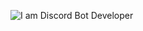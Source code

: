 ![I am Discord Bot Developer]([https://media0.giphy.com/headers/colorful-courier/ammr2uN8JUE3.gif](https://i.pinimg.com/originals/e9/57/c1/e957c15c5087a32d46c5bf2da5faef10.gif))





